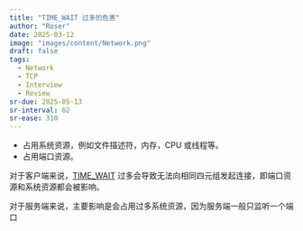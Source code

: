 ```yaml
---
title: "TIME_WAIT 过多的危害"
author: "Roser"
date: 2025-03-12
image: "images/content/Network.png"
draft: false
tags:
  - Network
  - TCP
  - Interview
  - Review
sr-due: 2025-05-13
sr-interval: 62
sr-ease: 310
---
```

- 占用系统资源，例如文件描述符，内存，CPU 或线程等。
- 占用端口资源。

对于客户端来说，[TIME_WAIT](为什么需要%20TIME_WAIT？.md) 过多会导致无法向相同四元组发起连接，即端口资源和系统资源都会被影响。

对于服务端来说，主要影响是会占用过多系统资源，因为服务端一般只监听一个端口